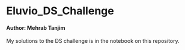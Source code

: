 # Eluvio_DS_Challenge
#### Author: Mehrab Tanjim

My solutions to the DS challenge is in the notebook on this repository.
